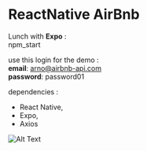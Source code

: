 # ReactNative AirBnb 
Lunch with **Expo** :  
 npm_start

use this login for the demo :  
  **email**: arno@airbnb-api.com   
  **password**: password01

dependencies :  
-  React Native,  
-  Expo,  
-  Axios

![Alt Text](https://media.giphy.com/media/1xP5dKMHshcTuLmhO4/giphy.gif)
